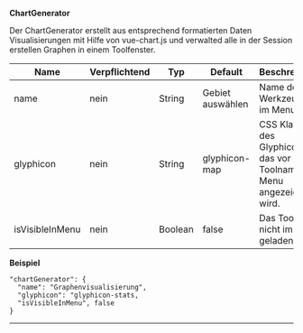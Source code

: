 **ChartGenerator**

Der ChartGenerator erstellt aus entsprechend formatierten Daten Visualisierungen mit Hilfe von vue-chart.js und verwalted alle in der Session erstellen Graphen in einem Toolfenster.

|Name|Verpflichtend|Typ|Default|Beschreibung|
|----|-------------|---|-------|------------|
|name|nein|String|Gebiet auswählen|Name des Werkzeuges im Menu.|
|glyphicon|nein|String|glyphicon-map|CSS Klasse des Glyphicons, das vor dem Toolnamen im Menu angezeigt wird.|
|isVisibleInMenu|nein|Boolean|false|Das Tool wird nicht im Menü geladen.|

**Beispiel**
```
"chartGenerator": {
  "name": "Graphenvisualisierung",
  "glyphicon": "glyphicon-stats,
  "isVisibleInMenu", false
}
```

***
